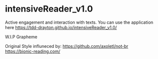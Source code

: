 # intensiveReader_v1.0
Active engagement and interaction with texts. 
You can use the application here
https://tdd-drayton.github.io/intensiveReader_v1.0/

W.I.P
Grapheme



Original Style influneced by: 
https://github.com/axoletl/not-br
https://bionic-reading.com/
